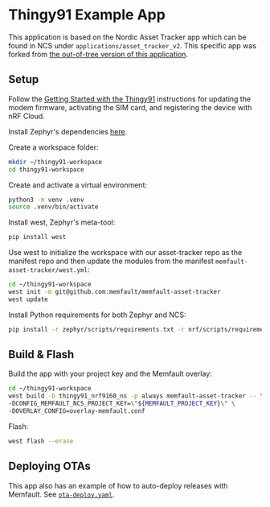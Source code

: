 # Thingy91 Example App

This application is based on the Nordic Asset Tracker app which can be found in
NCS under `applications/asset_tracker_v2`. This specific app was forked from
[the out-of-tree version of this application](https://github.com/NordicSemiconductor/asset-tracker-cloud-firmware-aws).

## Setup

Follow the [Getting Started with the Thingy91](https://developer.nordicsemi.com/nRF_Connect_SDK/doc/latest/nrf/device_guides/working_with_nrf/nrf91/thingy91_gsg.html)
instructions for updating the modem firmware, activating the SIM card, and
registering the device with nRF Cloud.

Install Zephyr's dependencies [here](https://docs.zephyrproject.org/latest/develop/getting_started/index.html).

Create a workspace folder:

```bash
mkdir ~/thingy91-workspace
cd thingy91-workspace
```

Create and activate a virtual environment:

```bash
python3 -m venv .venv
source .venv/bin/activate
```

Install west, Zephyr's meta-tool:

```bash
pip install west
```

Use west to initialize the workspace with our asset-tracker repo as the
manifest repo and then update the modules from the manifest
`memfault-asset-tracker/west.yml`:

```bash
cd ~/thingy91-workspace
west init -m git@github.com:memfault/memfault-asset-tracker
west update
```

Install Python requirements for both Zephyr and NCS:

```bash
pip install -r zephyr/scripts/requirements.txt -r nrf/scripts/requirements-build.txt
```

## Build & Flash

Build the app with your project key and the Memfault overlay:

```bash
cd ~/thingy91-workspace
west build -b thingy91_nrf9160_ns -p always memfault-asset-tracker -- \
-DCONFIG_MEMFAULT_NCS_PROJECT_KEY=\"${MEMFAULT_PROJECT_KEY}\" \
-DOVERLAY_CONFIG=overlay-memfault.conf
```

Flash:

```bash
west flash --erase
```

## Deploying OTAs

This app also has an example of how to auto-deploy releases with Memfault.
See [`ota-deploy.yaml`](.github/workflows/ota-deploy.yaml).
